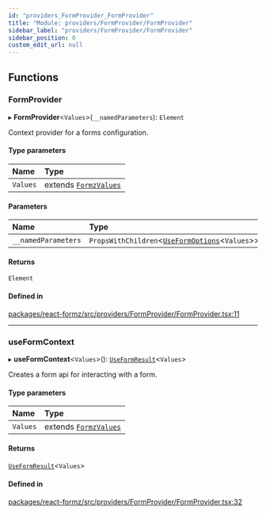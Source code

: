 ```yaml
---
id: "providers_FormProvider_FormProvider"
title: "Module: providers/FormProvider/FormProvider"
sidebar_label: "providers/FormProvider/FormProvider"
sidebar_position: 0
custom_edit_url: null
---
```


## Functions

### FormProvider

▸ **FormProvider**<`Values`\>(`__namedParameters`): `Element`

Context provider for a forms configuration.

#### Type parameters

| Name | Type |
| :------ | :------ |
| `Values` | extends [`FormzValues`](types_form.md#formzvalues) |

#### Parameters

| Name | Type |
| :------ | :------ |
| `__namedParameters` | `PropsWithChildren`<[`UseFormOptions`](../interfaces/hooks_forms_useForm.UseFormOptions.md)<`Values`\>\> |

#### Returns

`Element`

#### Defined in

[packages/react-formz/src/providers/FormProvider/FormProvider.tsx:11](https://github.com/ZerryStack/react-formz/blob/main/packages/react-formz/src/providers/FormProvider/FormProvider.tsx#L11)

___

### useFormContext

▸ **useFormContext**<`Values`\>(): [`UseFormResult`](../interfaces/hooks_forms_useForm.UseFormResult.md)<`Values`\>

Creates a form api for interacting with a form.

#### Type parameters

| Name | Type |
| :------ | :------ |
| `Values` | extends [`FormzValues`](types_form.md#formzvalues) |

#### Returns

[`UseFormResult`](../interfaces/hooks_forms_useForm.UseFormResult.md)<`Values`\>

#### Defined in

[packages/react-formz/src/providers/FormProvider/FormProvider.tsx:32](https://github.com/ZerryStack/react-formz/blob/main/packages/react-formz/src/providers/FormProvider/FormProvider.tsx#L32)
